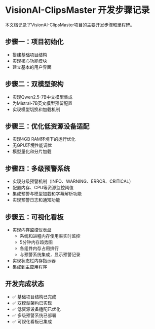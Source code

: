 # VisionAI-ClipsMaster 开发步骤记录

本文档记录了VisionAI-ClipsMaster项目的主要开发步骤和里程碑。

## 步骤一：项目初始化

- 搭建基础项目结构
- 实现核心功能模块
- 建立基本的用户界面

## 步骤二：双模型架构

- 实现Qwen2.5-7B中文模型集成
- 为Mistral-7B英文模型预留配置
- 实现模型切换和加载机制

## 步骤三：优化低资源设备适配

- 实现4GB RAM环境下的运行优化
- 无GPU环境性能调优
- 模型量化和分片加载

## 步骤四：多级预警系统

- 实现分级预警机制（INFO、WARNING、ERROR、CRITICAL）
- 配置内存、CPU等资源监控阈值
- 集成预警与模型加载和字幕解析功能
- 实现预警日志和通知功能

## 步骤五：可视化看板

- 实现内存监控仪表盘
  - 系统和进程内存使用率实时监控
  - 5分钟内存趋势图
  - 各组件内存占用排行
  - 与预警系统集成，显示预警记录
- 实现状态栏内存指示器
- 集成到主应用程序

## 开发完成状态

- ✅ 基础项目结构已完成
- ✅ 双模型架构已实现
- ✅ 低资源设备适配已优化
- ✅ 多级预警系统已部署
- ✅ 可视化看板已集成